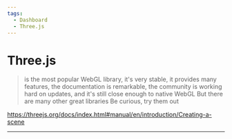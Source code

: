 ```yaml
---
tags:
  - Dashboard
  - Three.js
---
```


# Three.js

> is the most popular WebGL library, it's very stable, it provides many features, the documentation is remarkable, the community is working hard on updates, and it's still close enough to native WebGL But there are many other great libraries Be curious, try them out

https://threejs.org/docs/index.html#manual/en/introduction/Creating-a-scene

---
